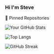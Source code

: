 ### Hi I'm Steve

📌 Pinned Repositories
<!-- Pinned Repositories will automatically appear here if you have the GitHub Profile Pinned Repos widget enabled. -->

![Your GitHub Stats](https://github-readme-stats.vercel.app/api?username=stevejpurves&show_icons=true&theme=tokyonight)

<!-- Top Languages -->
![Top Langs](https://github-readme-stats.vercel.app/api/top-langs/?username=stevejpurves&layout=compact&theme=tokyonight)

<!-- GitHub Streak -->
![GitHub Streak](https://github-readme-streak-stats.herokuapp.com/?user=stevejpurves&theme=tokyonight)
